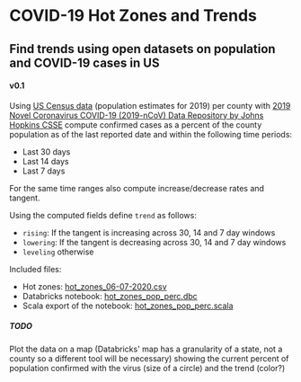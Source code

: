 # COVID-19 Hot Zones and Trends
## Find trends using open datasets on population and COVID-19 cases in US
#### v0.1
Using [US Census data](https://www2.census.gov/programs-surveys/popest/datasets/2010-2019/counties/totals/) 
(population estimates for 2019) per county with 
[2019 Novel Coronavirus COVID-19 (2019-nCoV) Data Repository by Johns Hopkins CSSE](https://github.com/CSSEGISandData/COVID-19)
compute confirmed cases as a percent of the county population as of the last reported date and within the following time periods:
* Last 30 days
* Last 14 days
* Last 7 days

For the same time ranges also compute increase/decrease rates and tangent.

Using the computed fields define `trend` as follows:
* `rising`: If the tangent is increasing across 30, 14 and 7 day windows
* `lowering`: If the tangent is decreasing across 30, 14 and 7 day windows
* `leveling` otherwise

Included files:
* Hot zones: [hot_zones_06-07-2020.csv](hot_zones_06-07-2020.csv)
* Databricks notebook: [hot_zones_pop_perc.dbc](hot_zones_pop_perc.dbc)
* Scala export of the notebook: [hot_zones_pop_perc.scala](hot_zones_pop_perc.scala)

##### TODO
Plot the data on a map (Databricks' map has a granularity of a state, not a county so a different tool will be necessary)
showing the current percent of population confirmed with the virus (size of a circle) and the trend (color?)
